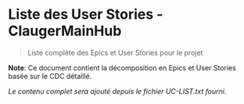 # Liste des User Stories - ClaugerMainHub

> Liste complète des Epics et User Stories pour le projet

**Note**: Ce document contient la décomposition en Epics et User Stories basée sur le CDC détaillé.

*Le contenu complet sera ajouté depuis le fichier UC-LIST.txt fourni.*